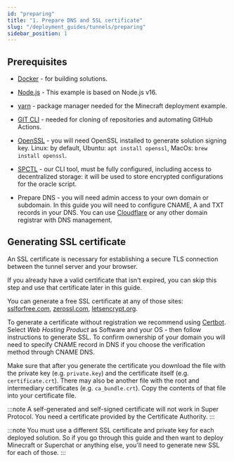 ```yaml
---
id: "preparing"
title: "1. Prepare DNS and SSL certificate"
slug: "/deployment_guides/tunnels/preparing"
sidebar_position: 1
---
```


## Prerequisites

- [Docker](https://docs.docker.com/engine/install/) - for building solutions.

- [Node.js](https://nodejs.org/en/download/package-manager) - This example is based on Node.js v16.

- [yarn](https://classic.yarnpkg.com/lang/en/docs/install/#mac-stable) - package manager needed for the Minecraft deployment example.

- [GIT CLI](https://github.com/git-guides/install-git) - needed for cloning of repositories and automating GitHub Actions.

- [OpenSSL](https://www.openssl.org/) - you will need OpenSSL installed to generate solution signing key. Linux: by default, Ubuntu: `apt install openssl`, MacOs: `brew install openssl`.

- [SPCTL](/developers/CLI_guides/) - our CLI tool, must be fully configured, including access to decentralized storage: it will be used to store encrypted configurations for the oracle script.

- Prepare DNS - you will need admin access to your own domain or subdomain. In this guide you will need to configure CNAME, A and TXT records in your DNS. You can use [Cloudflare](https://www.cloudflare.com/products/registrar/) or any other domain registrar with DNS management.

## Generating SSL certificate

An SSL certificate is necessary for establishing a secure TLS connection between the tunnel server and your browser.

If you already have a valid certificate that isn't expired, you can skip this step and use that certificate later in this guide.

You can generate a free SSL certificate at any of those sites: [sslforfree.com](https://www.sslforfree.com/), [zerossl.com](https://zerossl.com/), [letsencrypt.org](https://letsencrypt.org/).

To generate a certificate without registration we recommend using [Certbot](https://certbot.eff.org/instructions). Select *Web Hosting Product* as Software and your OS - then follow instructions to generate SSL. To confirm ownership of your domain you will need to specify CNAME record in DNS if you choose the verification method through CNAME DNS.

Make sure that after you generate the certificate you download the file with the private key (e.g. `private.key`) and the certificate itself (e.g. `certificate.crt`). There may also be another file with the root and intermediary certificates (e.g. `ca_bundle.crt`). Copy the contents of that file into your certificate file.

:::note
A self-generated and self-signed certificate will not work in Super Protocol. You need a certificate provided by the Certificate Authority.
:::

:::note
You must use a different SSL certificate and private key for each deployed solution. So if you go through this guide and then want to deploy Minecraft or Superchat or anything else, you'll need to generate new SSL for each of those. 
:::